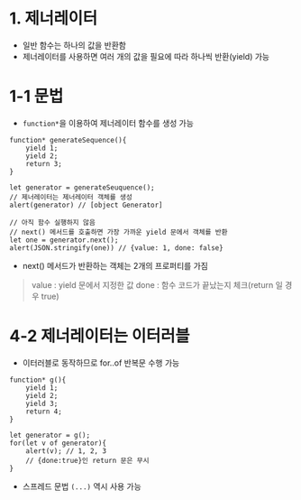 
# 1. 제너레이터

- 일반 함수는 하나의 값을 반환함
- 제너레이터를 사용하면 여러 개의 값을 필요에 따라 하나씩 반환(yield) 가능

# 1-1 문법

- `function*`을 이용하여 제너레이터 함수를 생성 가능

```
function* generateSequence(){
	yield 1;
	yield 2;
	return 3;
}

let generator = generateSeuquence();
// 제너레이터는 제너레이터 객체를 생성
alert(generator) // [object Generator]

// 아직 함수 실행하지 않음
// next() 메서드를 호출하면 가장 가까운 yield 문에서 객체를 반환
let one = generator.next();
alert(JSON.stringify(one)) // {value: 1, done: false}
```

-  next() 메서드가 반환하는 객체는 2개의 프로퍼티를 가짐
> value : yield 문에서 지정한 값
> done : 함수 코드가 끝났는지 체크(return 일 경우 true)

# 4-2 제너레이터는 이터러블

- 이터러블로 동작하므로 for..of 반복문 수행 가능

```
function* g(){
	yield 1;
	yield 2;
	yield 3;
	return 4;
}

let generator = g();
for(let v of generator){
	alert(v); // 1, 2, 3
	// {done:true}인 return 문은 무시
}
```

- 스프레드 문법 `(...)` 역시 사용 가능
